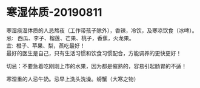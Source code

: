 # 寒湿体质-20190811

寒湿痰湿体质的人忌熬夜（工作带孩子除外），香辣，冷饮，及寒凉饮食（冰啤）。<br />忌:   西瓜、李子、榴莲、芒果、桃子，香蕉，火龙果。<br />宜:  橙子、苹果、梨，蒸吃最好！<br />最好的医生是自己，只有生活习惯和饮食习惯配合，方能调养的更快更好！

切忌：不要急着吃刚刚上市的水果，因为都是催熟的，容易引起肠胃的不适！

寒湿重的人忌牛奶。忌早上洗头洗澡。螃蟹（大寒之物）
